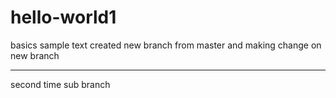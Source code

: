 # hello-world1
basics
sample text
created new branch from master and making change on new branch

-----
second time sub branch
